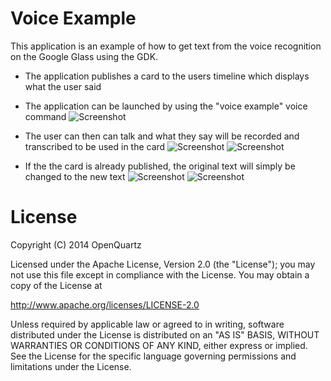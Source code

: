 Voice Example
===========

This application is an example of how to get text from the voice recognition on the Google Glass using the GDK.

- The application publishes a card to the users timeline which displays what the user said

- The application can be launched by using the "voice example" voice command
![Screenshot](https://raw.github.com/jaredsburrows/OpenGlass/master/example-apps/Voice%20Example/screenshop-voice-trigger.png)

- The user can then can talk and what they say will be recorded and transcribed to be used in the card
![Screenshot](https://raw.github.com/jaredsburrows/OpenGlass/master/example-apps/Voice%20Example/screenshot-regonition.png)
![Screenshot](https://raw.github.com/jaredsburrows/OpenGlass/master/example-apps/Voice%20Example/screenshot-text1.png)

- If the the card is already published, the original text will simply be changed to the new text 
![Screenshot](https://raw.github.com/jaredsburrows/OpenGlass/master/example-apps/Voice%20Example/screenshot-regonition2.png)
![Screenshot](https://raw.github.com/jaredsburrows/OpenGlass/master/example-apps/Voice%20Example/screenshot-text2.png)

License
========

Copyright (C) 2014 OpenQuartz

Licensed under the Apache License, Version 2.0 (the "License"); you may not use this file except in compliance with the License. You may obtain a copy of the License at
 
  http://www.apache.org/licenses/LICENSE-2.0

Unless required by applicable law or agreed to in writing, software distributed under the License is distributed on an "AS IS" BASIS, WITHOUT WARRANTIES OR CONDITIONS OF ANY KIND, either express or implied. See the License for the specific language governing permissions and limitations under the License.
